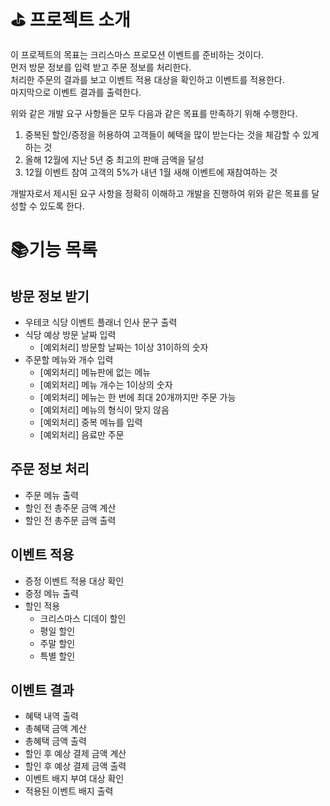 # ⛳️ 프로젝트 소개

이 프로젝트의 목표는 크리스마스 프로모션 이벤트를 준비하는 것이다.     
먼저 방문 정보를 입력 받고 주문 정보를 처리한다.   
처리한 주문의 결과를 보고 이벤트 적용 대상을 확인하고 이벤트를 적용한다.    
마지막으로 이벤트 결과를 출력한다.

위와 같은 개발 요구 사항들은 모두 다음과 같은 목표를 만족하기 위해 수행한다.     
1. 중복된 할인/증정을 허용하여 고객들이 혜택을 많이 받는다는 것을 체감할 수 있게 하는 것
2. 올해 12월에 지난 5년 중 최고의 판매 금액을 달성
3. 12월 이벤트 참여 고객의 5%가 내년 1월 새해 이벤트에 재참여하는 것

개발자로서 제시된 요구 사항을 정확히 이해하고 개발을 진행하여 위와 같은 목표를 달성할 수 있도록 한다.  

# 📚기능 목록

## 방문 정보 받기

- 우테코 식당 이벤트 플래너 인사 문구 출력
- 식당 예상 방문 날짜 입력
  - [예외처리] 방문할 날짜는 1이상 31이하의 숫자
- 주문할 메뉴와 개수 입력 
  - [예외처리] 메뉴판에 없는 메뉴
  - [예외처리] 메뉴 개수는 1이상의 숫자
  - [예외처리] 메뉴는 한 번에 최대 20개까지만 주문 가능 
  - [예외처리] 메뉴의 형식이 맞지 않음
  - [예외처리] 중복 메뉴를 입력
  - [예외처리] 음료만 주문

## 주문 정보 처리

- 주문 메뉴 출력
- 할인 전 총주문 금액 계산
- 할인 전 총주문 금액 출력

## 이벤트 적용 

- 증정 이벤트 적용 대상 확인
- 증정 메뉴 출력
- 할인 적용
  - 크리스마스 디데이 할인
  - 평일 할인
  - 주말 할인
  - 특별 할인

## 이벤트 결과 

- 혜택 내역 출력
- 총혜택 금액 계산 
- 총혜택 금액 출력
- 할인 후 예상 결제 금액 계산
- 할인 후 예상 결제 금액 출력
- 이벤트 배지 부여 대상 확인 
- 적용된 이벤트 배지 출력